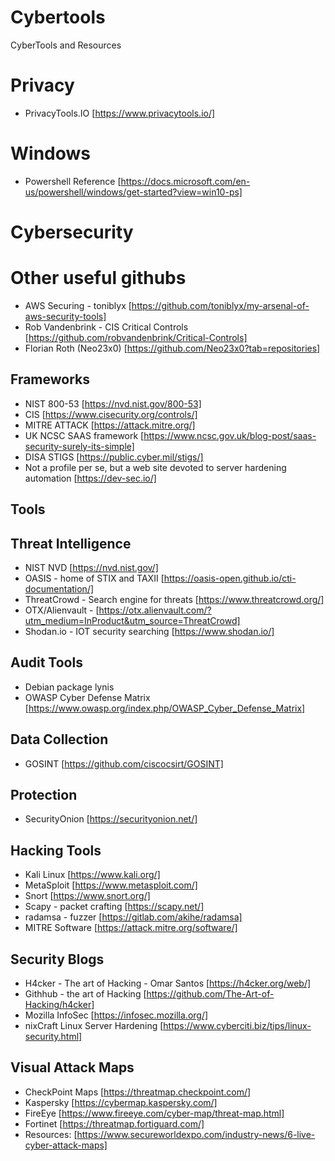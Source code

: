 # Cybertools
CyberTools and Resources

# Privacy
- PrivacyTools.IO [https://www.privacytools.io/]

# Windows
- Powershell Reference [https://docs.microsoft.com/en-us/powershell/windows/get-started?view=win10-ps]

# Cybersecurity

# Other useful githubs
- AWS Securing - toniblyx [https://github.com/toniblyx/my-arsenal-of-aws-security-tools]
- Rob Vandenbrink - CIS Critical Controls [https://github.com/robvandenbrink/Critical-Controls]
- Florian Roth (Neo23x0) [https://github.com/Neo23x0?tab=repositories]

## Frameworks
- NIST 800-53 [https://nvd.nist.gov/800-53]
- CIS [https://www.cisecurity.org/controls/]
- MITRE ATTACK [https://attack.mitre.org/]
- UK NCSC SAAS framework [https://www.ncsc.gov.uk/blog-post/saas-security-surely-its-simple]
- DISA STIGS [https://public.cyber.mil/stigs/]
- Not a profile per se, but a web site devoted to server hardening automation [https://dev-sec.io/]

## Tools


## Threat Intelligence
- NIST NVD [https://nvd.nist.gov/]
- OASIS - home of STIX and TAXII [https://oasis-open.github.io/cti-documentation/]
- ThreatCrowd - Search engine for threats [https://www.threatcrowd.org/]
- OTX/Alienvault - [https://otx.alienvault.com/?utm_medium=InProduct&utm_source=ThreatCrowd]
- Shodan.io - IOT security searching [https://www.shodan.io/]

## Audit Tools
- Debian package lynis
- OWASP Cyber Defense Matrix [https://www.owasp.org/index.php/OWASP_Cyber_Defense_Matrix]

## Data Collection
- GOSINT [https://github.com/ciscocsirt/GOSINT]

## Protection
- SecurityOnion [https://securityonion.net/]

## Hacking Tools
- Kali Linux [https://www.kali.org/]
- MetaSploit [https://www.metasploit.com/]
- Snort [https://www.snort.org/]
- Scapy - packet crafting [https://scapy.net/]
- radamsa - fuzzer [https://gitlab.com/akihe/radamsa]
- MITRE Software [https://attack.mitre.org/software/]

## Security Blogs
- H4cker - The art of Hacking - Omar Santos [https://h4cker.org/web/]
- Githhub - the art of Hacking [https://github.com/The-Art-of-Hacking/h4cker]
- Mozilla InfoSec [https://infosec.mozilla.org/]
- nixCraft Linux Server Hardening [https://www.cyberciti.biz/tips/linux-security.html]

## Visual Attack Maps
- CheckPoint Maps [https://threatmap.checkpoint.com/]
- Kaspersky [https://cybermap.kaspersky.com/]
- FireEye [https://www.fireeye.com/cyber-map/threat-map.html]
- Fortinet [https://threatmap.fortiguard.com/]
- Resources: [https://www.secureworldexpo.com/industry-news/6-live-cyber-attack-maps]
